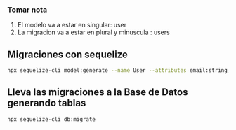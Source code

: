 ### Tomar nota
1. El modelo va a estar en singular: user
2. La migracion va a estar en plural y minuscula : users

## Migraciones con sequelize
```bash
npx sequelize-cli model:generate --name User --attributes email:string,password:string,status:integer
```

## Lleva las migraciones a la Base de Datos generando tablas
```bash
npx sequelize-cli db:migrate
```
